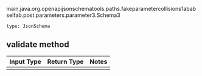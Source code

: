 main.java.org.openapijsonschematools.paths.fakeparametercollisions1ababselfab.post.parameters.parameter3.Schema3
```
type: JsonSchema
```

## validate method
Input Type | Return Type | Notes
------------ | ------------- | -------------
 |  |

